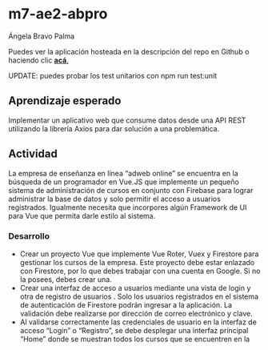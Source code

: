 # m7-ae2-abpro

Ángela Bravo Palma

Puedes ver la aplicación hosteada en la descripción del repo en Github o haciendo clic [**acá**.](https://m7ae2abpro.web.app/login)

UPDATE: puedes probar los test unitarios con npm run test:unit

## Aprendizaje esperado

Implementar un aplicativo web que consume datos desde una API REST utilizando la librería Axios para dar solución a una problemática.

## Actividad

La empresa de enseñanza en línea “adweb online” se encuentra en la búsqueda de un programador en Vue.JS que implemente un pequeño sistema de administración de cursos en conjunto con Firebase para lograr administrar la base de datos y solo permitir el acceso a usuarios registrados. Igualmente necesita que incorpores algún Framework de UI para Vue que permita darle estilo al sistema.

### Desarrollo

- Crear un proyecto Vue que implemente Vue Roter, Vuex y Firestore para gestionar los cursos de la empresa. Este proyecto debe estar enlazado con Firestore, por lo que debes trabajar con una cuenta en Google. Si no la posees, debes crear una. 
- Crear una interfaz de acceso a usuarios mediante una vista de login y otra de registro de usuarios . Solo los usuarios registrados en el sistema de autenticación de Firestore podrán ingresar a la aplicación. La validación debe realizarse por dirección de correo electrónico y clave.
- Al validarse correctamente las credenciales de usuario en la interfaz de acceso “Login” o “Registro”, se debe desplegar una interfaz principal “Home” donde se muestran todos los cursos que se encuentren en la base de datos mediante tarjetas o cards.
- Igualmente, debe existir un menú de navegación o “NavBar” que contenga el correo electrónico del usuario en la parte superior derecha en conjunto con un botón, icono o enlace, que al hacer clic cierre la sesión de usuario activa en ese momento, sin importar la vista que se encuentre activa. Al cerrar la sesión, el usuario será redirigido inmediatamente a la vista de acceso o “Login”.
- Crear una interfaz que permita administrar los cursos. Esta interfaz sólo debe activarse si el usuario se encuentra correctamente autentificado. Para acceder a ella se debe hacer mediante el menú de navegación “NavBar” o menú lateral con los nombres de las rutas disponibles.
- Asimismo, la interfaz de administración debe desplegar una tabla con el listado de cursos disponibles en la base de datos. Además debe tener botones o enlaces que permitan agregar, eliminar y/o editar cursos.
- El botón o enlace para agregar un nuevo curso ubicado en la interfaz de administración debe ejecutar una ventana emergente o modal al hacerle un clic. Esta ventana emergente o modal debe contener un formulario que permite agregar todos los datos (nombre, url de la imagen del curso, cupos, inscritos, duración, costo, código y descripción)
- Al agregar un curso a la base de datos de Firebase se debe desplegar un modal, popup o alert que nos pregunte si deseamos agregar dicho curso, el cual tendrá dos (02) botones que serán “Cancelar” y “Agregar Curso”. Si el usuario presiona “Cancelar”, el modal deberá desaparecer. En cambio si el usuario presiona “Agregar Curso”, el sistema deberá agregar el registro en la base de datos de Firebase; al momento de agregar el registro, se deben actualizar todas las interfaces que muestran los cursos e informar que el curso fue agregado.
- Para eliminar cursos se debe desplegar una ventana emergente, modal, popup o alert que nos pregunte si realmente se desea eliminar el curso seleccionado, que tendrá dos (2) botones que serán “Cancelar” y “Sí, borrar”. Si el usuario hace un clic sobre “Cancelar”, el modal deberá desaparecer. En cambio si el usuario presiona “Sí, borrar”, el sistema deberá eliminar el curso en la base de datos de Firebase e indicar que el curso fue eliminado correctamente. Actualizando al instante todas las vistas que muestran información sobre los cursos.
- Para editar cursos, el usuario debe hacer un clic sobre el botón, enlace o icono relacionado al curso que desea editar mostrado en la interfaz de administración, para así redirigir al usuario a la interfaz de edición, se debe desplegar un formulario con la información precargada del curso que se desea editar, dando la oportunidad al usuario de editar el curso seleccionado.
- Al actualizar el curso se debe desplegar un modal, popup o alert indicando que la actualización fue realizada, por lo tanto, el sistema deberá actualizar el curso correspondiente en la base de datos de Firebase modificando todas las vistas que muestran los cursos instantanemante y retornando al usuario a la vista de administración automáticamente. 

Con todo lo anterior listo, ya se puede compilar el proyecto en modo producción y enviarlo a Firebase Hosting. Crear el proyecto mediante el entorno de desarrollo de Vue-CLI, el cual debe contener:

- Por lo menos dos (02) dependencias externas instaladas y configuradas en el archivo main.js.
- Vuex, Vue Router.
- Utilizar Vue Router para controlar y proteger las rutas, así como crear los redireccionamientos necesarios.
- Crear rutinas que permitan conectarse con Firebase Authentication.
- Implementar el método “create User With Email And Password” en la vista pública de registro para crear nuevos usuarios en Firebase Authentication.
- Utilizar el método “sign In With Email And Password” en la vista de login para ingresar a la aplicación con datos de usuarios
existentes.
- Emplear el método “sign Out” en la barra de navegación o “navbar” para cerrar la sesión de un usuario activo en el momento.
- Aplicar el método “on Auth State Changed” para identificar el ingreso o salida de usuarios de la aplicación, agregando una ventana modal o mensaje indicando que el usuario ingresó correctamente al sistema desde este método en específico.

Desarrollar el sitio web utilizando Vuex para almacenar y modificar los estados.

- Utilizar getters para dejar la información disponible a cualquiera de los componentes o vistas.
- Implementar mutations para modificar los estados de la aplicación.
- Emplear action para ejecutar las mutations en Vuex, traer la información de la base de datos de Firebase, así como para actualizar, agregar y eliminar cursos.
- Utilizar los estados de Vuex para almacenar la información del usuario que inicie o se registre en la aplicación.
- Crear rutinas que permitan conectarse con Cloud Firestore.
- Implementar el método “on Snapshot” para leer la base de datos en tiempo real.
- Utilizar el método “add” para agregar nuevos valores a la base de datos.
- Emplear el método “update o set” para actualizar o modificar valores existentes en la base de datos.
- Aplicar el método “delete” para eliminar valores existentes en la base de datos.

Desarrollar las interfaces de la aplicación utilizando Bootstrsp para Vue.

Aplicar deploy a la aplicación final y subirla a Firebase Hosting.

Listado inicial de cursos a registrar en la base de datos de firebase:

```json
{
 "codigo": "0001",
 "nombre": "HTML",
 "estado": true, 
 "precio": "30000",
 "duracion":"1 mes",
 "descripcion": "curso html",
 "cupos": 10,
 "inscritos": 0,
 "img":
"https://www.w3.org/html/logo/downloads/HTML5_Logo_512.png"
},
{
 "codigo": "0002",
 "nombre": "CSS",
 "estado": false,
 "precio": "20000",
 "duracion":"1 mes",
 "descripcion": "curso css",
 "cupos": 20,
 "inscritos": 0,
 "img": "https://lineadecodigo.com/wpcontent/uploads/2014/04/css.png"
},
{
 "codigo": "0003",
 "nombre": "SASS",
 "estado": true,
 "precio": "40000",
 "duracion":"2 mes",
 "descripcion": "curso sass",
 "cupos": 30,
 "inscritos": 0,
 "img":
"https://miro.medium.com/max/512/1*9U1toerFxB8aiFRreLxEUQ.png"
},
{
 "codigo": "0004",
 "nombre": "VUE",
 "estado": false,
 "precio": "50000",
 "duracion":"3 mes",
 "descripcion": "curso vue",
 "cupos": 15,
 "inscritos": 0,
 "img": "https://thumbs.gfycat.com/PinkPiercingBullsize_restricted.gif"
},
```

## Requerimientos

- Este proyecto debe estar enlazado con Firestore, por lo que debes trabajar con una cuenta en Google. Si no la posees, debes crear una.
- Crear una interfaz de acceso a usuarios mediante una vista de login y otra de registro de usuarios . Solo los usuarios registrados en el sistema de autenticación de Firestore podrán ingresar a la aplicación. La validación debe realizarse por dirección de correo electrónico y clave.
- Al validarse correctamente las credenciales de usuario en la interfaz de acceso “Login” o “Registro”, se debe desplegar una interfaz principal “Home” donde se muestran todos los cursos que se encuentren en la base de datos mediante tarjetas o cards.
- Igualmente, debe existir un menú de navegación o “NavBar” que contenga el correo electrónico del usuario en la parte superior derecha en conjunto con un botón, icono o enlace, que al hacer clic cierre la sesión de usuario activa en ese momento, sin importar la vista que se encuentre activa. Al cerrar la sesión, el usuario será redirigido inmediatamente a la vista de acceso o “Login”.
- Utilizar Vue Router para controlar y proteger las rutas, así como crear los redireccionamientos necesarios.
- Crear rutinas que permitan conectarse con Firebase Authentication.
- Implementar el método “create User With Email And Password” en la vista pública de registro para crear nuevos usuarios en Firebase Authentication.
- Utilizar el método “sign In With Email And Password” en la vista de login para ingresar a la aplicación con datos de usuarios existentes.
- Emplear el método “sign Out” en la barra de navegación o “navbar” para cerrar la sesión de un usuario activo en el momento.
- Aplicar el método “on Auth State Changed” para identificar el ingreso o salida de usuarios de la aplicación, agregando una ventana modal o mensaje indicando que el usuario ingresó correctamente al sistema desde este método en específico.


## URL para crear nuevos cursos:

https://icon2.cleanpng.com/20180810/ekz/11448a7a96ee808a3cdbaf0df9570976.webp